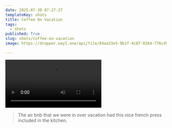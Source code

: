 ```yaml
---
date: 2025-07-30 07:27:27
templateKey: shots
title: Coffee On Vacation
tags:
  - shots
published: True
slug: shots/coffee-on-vacation
image: https://dropper.wayl.one/api/file/84aa33e5-9b1f-4c87-8164-776c451a1353.mp4

---
```


![coffee on vacation](https://dropper.wayl.one/api/file/84aa33e5-9b1f-4c87-8164-776c451a1353.mp4)

> The air bnb that we were in over vacation had this nice french press included in the kitchen.
